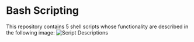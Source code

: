 # Bash Scripting
This repository contains 5 shell scripts whose functionality are described in the following image:
![Script Descriptions](./script_descriptions.png)

